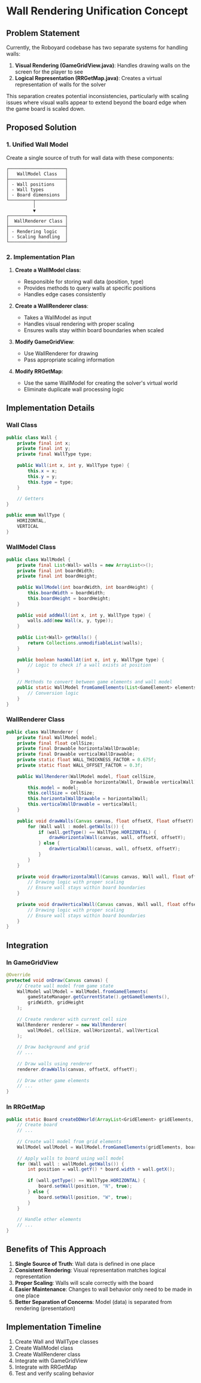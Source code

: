 # Wall Rendering Unification Concept

## Problem Statement

Currently, the Roboyard codebase has two separate systems for handling walls:

1. **Visual Rendering (GameGridView.java)**: Handles drawing walls on the screen for the player to see
2. **Logical Representation (RRGetMap.java)**: Creates a virtual representation of walls for the solver

This separation creates potential inconsistencies, particularly with scaling issues where visual walls appear to extend beyond the board edge when the game board is scaled down.

## Proposed Solution

### 1. Unified Wall Model

Create a single source of truth for wall data with these components:

```
┌─────────────────────┐
│   WallModel Class   │
├─────────────────────┤
│ - Wall positions    │
│ - Wall types        │
│ - Board dimensions  │
└─────────┬───────────┘
          │
          ▼
┌─────────────────────┐
│  WallRenderer Class │
├─────────────────────┤
│ - Rendering logic   │
│ - Scaling handling  │
└─────────────────────┘
```

### 2. Implementation Plan

1. **Create a WallModel class**:
   - Responsible for storing wall data (position, type)
   - Provides methods to query walls at specific positions
   - Handles edge cases consistently

2. **Create a WallRenderer class**:
   - Takes a WallModel as input
   - Handles visual rendering with proper scaling
   - Ensures walls stay within board boundaries when scaled

3. **Modify GameGridView**:
   - Use WallRenderer for drawing
   - Pass appropriate scaling information

4. **Modify RRGetMap**:
   - Use the same WallModel for creating the solver's virtual world
   - Eliminate duplicate wall processing logic

## Implementation Details

### Wall Class

```java
public class Wall {
    private final int x;
    private final int y;
    private final WallType type;
    
    public Wall(int x, int y, WallType type) {
        this.x = x;
        this.y = y;
        this.type = type;
    }
    
    // Getters
}

public enum WallType {
    HORIZONTAL,
    VERTICAL
}
```

### WallModel Class

```java
public class WallModel {
    private final List<Wall> walls = new ArrayList<>();
    private final int boardWidth;
    private final int boardHeight;
    
    public WallModel(int boardWidth, int boardHeight) {
        this.boardWidth = boardWidth;
        this.boardHeight = boardHeight;
    }
    
    public void addWall(int x, int y, WallType type) {
        walls.add(new Wall(x, y, type));
    }
    
    public List<Wall> getWalls() {
        return Collections.unmodifiableList(walls);
    }
    
    public boolean hasWallAt(int x, int y, WallType type) {
        // Logic to check if a wall exists at position
    }
    
    // Methods to convert between game elements and wall model
    public static WallModel fromGameElements(List<GameElement> elements, int width, int height) {
        // Conversion logic
    }
}
```

### WallRenderer Class

```java
public class WallRenderer {
    private final WallModel model;
    private final float cellSize;
    private final Drawable horizontalWallDrawable;
    private final Drawable verticalWallDrawable;
    private static float WALL_THICKNESS_FACTOR = 0.675f;
    private static float WALL_OFFSET_FACTOR = 0.3f;
    
    public WallRenderer(WallModel model, float cellSize, 
                        Drawable horizontalWall, Drawable verticalWall) {
        this.model = model;
        this.cellSize = cellSize;
        this.horizontalWallDrawable = horizontalWall;
        this.verticalWallDrawable = verticalWall;
    }
    
    public void drawWalls(Canvas canvas, float offsetX, float offsetY) {
        for (Wall wall : model.getWalls()) {
            if (wall.getType() == WallType.HORIZONTAL) {
                drawHorizontalWall(canvas, wall, offsetX, offsetY);
            } else {
                drawVerticalWall(canvas, wall, offsetX, offsetY);
            }
        }
    }
    
    private void drawHorizontalWall(Canvas canvas, Wall wall, float offsetX, float offsetY) {
        // Drawing logic with proper scaling
        // Ensure wall stays within board boundaries
    }
    
    private void drawVerticalWall(Canvas canvas, Wall wall, float offsetX, float offsetY) {
        // Drawing logic with proper scaling
        // Ensure wall stays within board boundaries
    }
}
```

## Integration

### In GameGridView

```java
@Override
protected void onDraw(Canvas canvas) {
    // Create wall model from game state
    WallModel wallModel = WallModel.fromGameElements(
        gameStateManager.getCurrentState().getGameElements(),
        gridWidth, gridHeight
    );
    
    // Create renderer with current cell size
    WallRenderer renderer = new WallRenderer(
        wallModel, cellSize, wallHorizontal, wallVertical
    );
    
    // Draw background and grid
    // ...
    
    // Draw walls using renderer
    renderer.drawWalls(canvas, offsetX, offsetY);
    
    // Draw other game elements
    // ...
}
```

### In RRGetMap

```java
public static Board createDDWorld(ArrayList<GridElement> gridElements, RRPiece[] pieces) {
    // Create board
    // ...
    
    // Create wall model from grid elements
    WallModel wallModel = WallModel.fromGameElements(gridElements, boardWidth, boardHeight);
    
    // Apply walls to board using wall model
    for (Wall wall : wallModel.getWalls()) {
        int position = wall.getY() * board.width + wall.getX();
        
        if (wall.getType() == WallType.HORIZONTAL) {
            board.setWall(position, "N", true);
        } else {
            board.setWall(position, "W", true);
        }
    }
    
    // Handle other elements
    // ...
}
```

## Benefits of This Approach

1. **Single Source of Truth**: Wall data is defined in one place
2. **Consistent Rendering**: Visual representation matches logical representation
3. **Proper Scaling**: Walls will scale correctly with the board
4. **Easier Maintenance**: Changes to wall behavior only need to be made in one place
5. **Better Separation of Concerns**: Model (data) is separated from rendering (presentation)

## Implementation Timeline

1. Create Wall and WallType classes
2. Create WallModel class
3. Create WallRenderer class
4. Integrate with GameGridView
5. Integrate with RRGetMap
6. Test and verify scaling behavior
